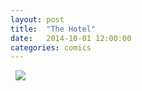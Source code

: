 ```yaml
---
layout: post
title:  "The Hotel"
date:   2014-10-01 12:00:00
categories: comics
---
```


&nbsp;
<img src="{{ site.static_dir }}/hotel.png" srcset="{{ site.static_dir }}/hotel@2x.png" />
